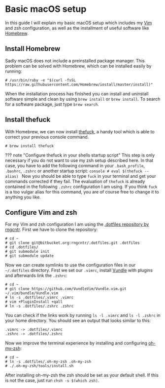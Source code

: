 # Basic macOS setup

In this guide I will explain my basic macOS setup which includes my [Vim](https://www.vim.org) and zsh configuration, as well as the installment of useful software like [Homebrew](https://brew.sh/index_de).

## Install Homebrew

Sadly macOS does not include a preinstalled package manager. This problem can be solved with Homebrew, which can be installed easily by running:
```console
# /usr/bin/ruby -e "$(curl -fsSL https://raw.githubusercontent.com/Homebrew/install/master/install)"
```
When the installation process has finished you can install and uninstall software simple and clean by using `brew install` or `brew install`. To search for a software package, just type `brew search`.

## Install thefuck

With Homebrew, we can now install [thefuck](https://github.com/nvbn/thefuck), a handy tool which is able to correct your previous console command.
```console
# brew install thefuck
```

??? note "Configure thefuck in your shells startup script"
    This step is only necessary if you do not want to use my zsh setup described here. In that case, you have to add the following command in your `.bash_profile`, `.bashrc`, `.zshrc` or another startup script:
    ```console
    # eval $(thefuck --alias)
    ```
    Now you should be able to type `fuck` in your terminal and get your commands corrected if they fail.
The evaluation of `thefuck` is already contained in the following `.zshrc` configuration I am using. If you think `fuck` is a too vulgar alias for this command, you are of course free to change it to anything you like.

## Configure Vim and zsh

For my Vim and zsh configuration I am using the [.dotfiles repository by rngcntr](https://bitbucket.org/rngcntr/.dotfiles). First we have to clone the repository:
```console
# cd ~
# git clone git@bitbucket.org:rngcntr/.dotfiles.git .dotfiles
# cd .dotfiles/
# git submodule init
# git submodule update
```

Now we can create symlinks to use the configuration files in our `~/.dotfiles` directory. First we set our `.vimrc`, install [Vundle](https://github.com/VundleVim/Vundle.vim) with plugins and afterwards link the `.zshrc`:
```console
# cd ~
# git clone https://github.com/VundleVim/Vundle.vim.git ~/.vim/bundle/Vundle.vim
# ln -s .dotfiles/.vimrc .vimrc
# vim +PluginInstall +qall
# ln -s .dotfiles/.zshrc .zshrc
```

You can check if the links work by running `ls -l .vimrc` and `ls -l .zshrc` in your home directory. You should see an output that looks similar to this:
```
.vimrc -> .dotfiles/.vimrc
.zshrc -> .dotfiles/.zshrc
```
Now we improve the terminal experience by installing and configuring [oh-my-zsh](https://github.com/robbyrussell/oh-my-zsh):
```console
# cd ~
# ln -s .dotfiles/.oh-my-zsh .oh-my-zsh
# ./.oh-my-zsh/tools/install.sh
```

After installing oh-my-zsh the zsh should be set as your default shell. If this is not the case, just run `chsh -s $(which zsh)`.
